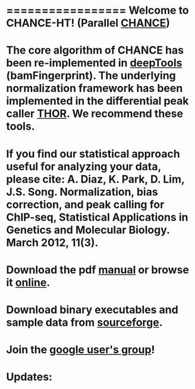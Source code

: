 =================
Welcome to CHANCE-HT! (Parallel [CHANCE](https://github.com/songlab/chance))
=================
The core algorithm of CHANCE has been re-implemented in [deepTools](https://deeptools.github.io) (bamFingerprint). The underlying normalization framework has been implemented in the differential peak caller [THOR](http://nar.oxfordjournals.org/content/early/2016/08/01/nar.gkw680.full). We recommend these tools.
=================
If you find our statistical approach useful for analyzing your data, please cite: A. Diaz, K. Park, D. Lim, J.S. Song. Normalization, bias correction, and peak calling for ChIP-seq, Statistical Applications in Genetics and Molecular Biology. March 2012, 11(3).
=================
Download the pdf [manual](https://github.com/diazlab/chance/raw/master/Manual.pdf) or browse it [online](https://github.com/diazlab/chance/wiki/).
=================
Download binary executables and sample data from [sourceforge](https://sourceforge.net/projects/chanceht/).
========
Join the [google user's group](https://groups.google.com/forum/#!forum/chance-users-group)!
=========
Updates:
=========
